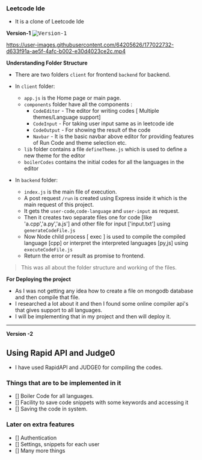 ### Leetcode Ide

- It is a clone of Leetcode Ide

**Version-1**
<kbd>![Version-1](https://user-images.githubusercontent.com/64205626/176822891-187fb3b9-f3b4-429f-ace7-2f937ac0f23d.png)</kbd>


https://user-images.githubusercontent.com/64205626/177022732-d633f91a-ae5f-4afc-b002-e30d4023ce2c.mp4



**Understanding Folder Structure**

- There are two folders `client` for frontend `backend` for backend.
- In `client` folder:

  - `app.js` is the Home page or main page.
  - `components` folder have all the components :
    - `CodeEditor` - The editor for writing codes [ Multiple themes/Language support]
    - `CodeInput` - For taking user input same as in leetcode ide
    - `CodeOutput` - For showing the result of the code
    - `Navbar` - It is the basic navbar above editor for providing features of Run Code and theme selection etc.
  - `lib` folder contains a file `defineTheme.js` which is used to define a new theme for the editor
  - `boilerCodes` contains the initial codes for all the languages in the editor

- In `backend` folder:
  - `index.js` is the main file of execution.
  - A post request `/run` is created using Express inside it which is the main request of this project.
  - It gets the `user-code`,`code-language` and `user-input` as request.
  - Then it creates two separate files one for code [like 'a.cpp','a.py','a.js'] and other file for input ['input.txt'] using `generateCodeFile.js`
  - Now Node child process [ exec ] is used to compile the compiled language [cpp] or interpret the interpreted languages [py,js] using `executeCodeFile.js`
  - Return the error or result as promise to frontend.

> This was all about the folder structure and working of the files.


**For Deploying the project**

- As I was not getting any idea how to create a file on mongodb database and then compile that file.
- I researched a lot about it and then I found some online compiler api's that gives support to all languages.
- I will be implementing that in my project and then will deploy it.


---

**Version -2** 

## Using Rapid API and Judge0 
- I have used RapidAPI and JUDGE0 for compiling the codes.


### Things that are to be implemented in it
- [] Boiler Code for all languages.
- [] Facility to save code snippets with some keywords and accessing it
- [] Saving the code in system.

### Later on extra features 
- [] Authentication 
- [] Settings, snippets for each user
- [] Many more things